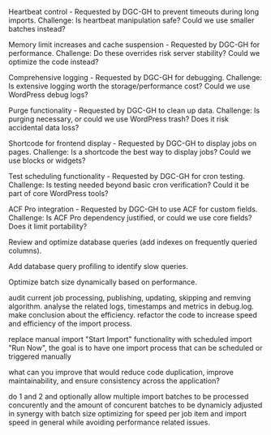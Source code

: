 Heartbeat control - Requested by DGC-GH to prevent timeouts during long imports.
Challenge: Is heartbeat manipulation safe? Could we use smaller batches instead?

Memory limit increases and cache suspension - Requested by DGC-GH for performance.
Challenge: Do these overrides risk server stability? Could we optimize the code instead?

Comprehensive logging - Requested by DGC-GH for debugging.
Challenge: Is extensive logging worth the storage/performance cost? Could we use WordPress debug logs?

Purge functionality - Requested by DGC-GH to clean up data.
Challenge: Is purging necessary, or could we use WordPress trash? Does it risk accidental data loss?

Shortcode for frontend display - Requested by DGC-GH to display jobs on pages.
Challenge: Is a shortcode the best way to display jobs? Could we use blocks or widgets?

Test scheduling functionality - Requested by DGC-GH for cron testing.
Challenge: Is testing needed beyond basic cron verification? Could it be part of core WordPress tools?

ACF Pro integration - Requested by DGC-GH to use ACF for custom fields.
Challenge: Is ACF Pro dependency justified, or could we use core fields? Does it limit portability?


Review and optimize database queries (add indexes on frequently queried columns).

Add database query profiling to identify slow queries.

Optimize batch size dynamically based on performance.



audit current job processing, publishing, updating, skipping and remving algorithm.
analyse the related logs, timestamps and metrics in debug.log.
make conclusion about the efficiency.
refactor the code to increase speed and efficiency of the import process.


replace manual import "Start Import" functionality with scheduled import "Run Now", the goal is to have one import process that can be scheduled or triggered manually

what can you improve that would reduce code duplication, improve maintainability, and ensure consistency across the application?


do 1 and 2 and optionally allow multiple import batches to be processed concurently and the amount of concurent batches to be dynamicly adjusted in synergy with batch size optimizing for speed per job item and import speed in general while avoiding performance related issues.